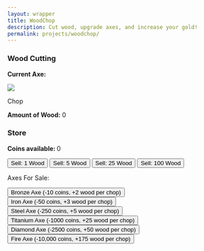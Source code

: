 ```yaml
---
layout: wrapper
title: WoodChop
description: Cut wood, upgrade axes, and increase your gold!
permalink: projects/woodchop/
---
```



<link rel="stylesheet" type="text/css" href="{{ site.url }}/assets/css/woodchop.css">

<main>
	<div class="section">
		<h3>Wood Cutting</h3>
		<p><b>Current Axe:</b> <span id="axeType"></span></p>
		<a class="more round" id="chopWood">
			<img id="axeImg" src="{{site.url}}/assets/img/woodchop/hand.png">
			<p>Chop</p>
		</a>
		<p><b>Amount of Wood:</b> <span id="woodAmt">0</span></p>
	</div>
	<div class="section">
		<h3>Store</h3>
		<p><b>Coins available: </b><span id="coinAmt">0</span></p>
		<button class ="sellButton" id="sellWood">
			Sell: 1 Wood
		</button>
		<button class ="sellButton" id="sellWood5x">
			Sell: 5 Wood
		</button>
		<button class ="sellButton" id="sellWood25x">
			Sell: 25 Wood
		</button>
		<button class ="sellButton" id="sellWood100x">
			Sell: 100 Wood
		</button>
		<p>Axes For Sale:</p>
		<button class ="buyButton" id="buyBronzeAxe">
			Bronze Axe (-10 coins, +2 wood per chop)
		</button>
		<button class ="buyButton" id="buyIronAxe">
			Iron Axe (-50 coins, +3 wood per chop)
		</button>
		<button class ="buyButton" id="buySteelAxe">
			Steel Axe (-250 coins, +5 wood per chop)
		</button>
		<br>
		<button class ="buyButton" id="buyTitaniumAxe">Titanium Axe (-1000 coins, +25 wood per chop)</button>
		<button class ="buyButton" id="buyDiamondAxe">Diamond Axe (-2500 coins, +50 wood per chop)</button>
		<br>
		<button class ="buyButton" id="buyFireAxe">Fire Axe (-10,000 coins, +175 wood per chop)</button>
	</div>
</main>

</body>
<script src="https://ajax.googleapis.com/ajax/libs/jquery/3.3.1/jquery.min.js"></script>
<script src='{{site.url}}/assets/js/woodchop.js'>
</script>
</html>